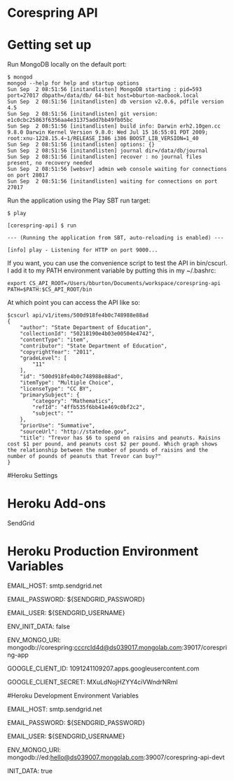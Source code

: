 Corespring API
==============


# Getting set up

Run MongoDB locally on the default port:

    $ mongod
    mongod --help for help and startup options
    Sun Sep  2 08:51:56 [initandlisten] MongoDB starting : pid=593 port=27017 dbpath=/data/db/ 64-bit host=bburton-macbook.local
    Sun Sep  2 08:51:56 [initandlisten] db version v2.0.6, pdfile version 4.5
    Sun Sep  2 08:51:56 [initandlisten] git version: e1c0cbc25863f6356aa4e31375add7bb49fb05bc
    Sun Sep  2 08:51:56 [initandlisten] build info: Darwin erh2.10gen.cc 9.8.0 Darwin Kernel Version 9.8.0: Wed Jul 15 16:55:01 PDT 2009; root:xnu-1228.15.4~1/RELEASE_I386 i386 BOOST_LIB_VERSION=1_40
    Sun Sep  2 08:51:56 [initandlisten] options: {}
    Sun Sep  2 08:51:56 [initandlisten] journal dir=/data/db/journal
    Sun Sep  2 08:51:56 [initandlisten] recover : no journal files present, no recovery needed
    Sun Sep  2 08:51:56 [websvr] admin web console waiting for connections on port 28017
    Sun Sep  2 08:51:56 [initandlisten] waiting for connections on port 27017


Run the application using the Play SBT run target:

    $ play
    
    [corespring-api] $ run
    
    --- (Running the application from SBT, auto-reloading is enabled) ---
    
    [info] play - Listening for HTTP on port 9000...

If you want, you can use the convenience script to test the API in bin/cscurl. I add it to my PATH environment variable by putting this in my ~/.bashrc:

    export CS_API_ROOT=/Users/bburton/Documents/workspace/corespring-api
    PATH=$PATH:$CS_API_ROOT/bin
		
At which point you can access the API like so:

    $cscurl api/v1/items/500d918fe4b0c748988e88ad
    {
        "author": "State Department of Education",
        "collectionId": "50218190e4b03e00504e4742",
        "contentType": "item",
        "contributor": "State Department of Education",
        "copyrightYear": "2011",
        "gradeLevel": [
            "11"
        ],
        "id": "500d918fe4b0c748988e88ad",
        "itemType": "Multiple Choice",
        "licenseType": "CC BY",
        "primarySubject": {
            "category": "Mathematics",
            "refId": "4ffb535f6bb41e469c0bf2c2",
            "subject": ""
        },
        "priorUse": "Summative",
        "sourceUrl": "http://statedoe.gov",
        "title": "Trevor has $6 to spend on raisins and peanuts. Raisins cost $1 per pound, and peanuts cost $2 per pound. Which graph shows the relationship between the number of pounds of raisins and the number of pounds of peanuts that Trevor can buy?"
    }
    
#Heroku Settings
    
# Heroku Add-ons

SendGrid

# Heroku Production Environment Variables

EMAIL_HOST:                 smtp.sendgrid.net

EMAIL_PASSWORD:             ${SENDGRID_PASSWORD}

EMAIL_USER:                 ${SENDGRID_USERNAME}

ENV_INIT_DATA:              false

ENV_MONGO_URI:              mongodb://corespring:cccrcId4d@ds039017.mongolab.com:39017/corespring-app

GOOGLE_CLIENT_ID:           1091241109207.apps.googleusercontent.com

GOOGLE_CLIENT_SECRET:       MXuLdNojHZYY4ciVWndrNRml


#Heroku Development Environment Variables

EMAIL_HOST:                   smtp.sendgrid.net

EMAIL_PASSWORD:               ${SENDGRID_PASSWORD}

EMAIL_USER:                   ${SENDGRID_USERNAME}

ENV_MONGO_URI:                mongodb://ed:hello@ds039007.mongolab.com:39007/corespring-api-devt

INIT_DATA:                    true


